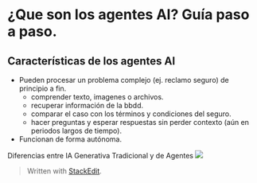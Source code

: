 

# ¿Que son los agentes AI? Guía paso a paso.

## Características de los agentes AI
- Pueden procesar un problema complejo (ej. reclamo seguro) de principio a fin.
	- comprender texto, imagenes o archivos.
	- recuperar información de la bbdd.
	- comparar el caso con los términos y condiciones del seguro.
	- hacer preguntas y esperar respuestas sin perder contexto (aún en periodos largos de tiempo).
- Funcionan de forma autónoma.

Diferencias entre IA Generativa Tradicional y de Agentes
![](https://miro.medium.com/v2/resize:fit:1050/1*7rWViLLiWpoHivd15UHZTQ.png)

> Written with [StackEdit](https://stackedit.io/).
<!--stackedit_data:
eyJoaXN0b3J5IjpbLTY1NDQ0NTAzMl19
-->